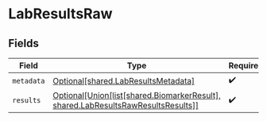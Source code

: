 # LabResultsRaw


## Fields

| Field                                                                                                                                | Type                                                                                                                                 | Required                                                                                                                             | Description                                                                                                                          |
| ------------------------------------------------------------------------------------------------------------------------------------ | ------------------------------------------------------------------------------------------------------------------------------------ | ------------------------------------------------------------------------------------------------------------------------------------ | ------------------------------------------------------------------------------------------------------------------------------------ |
| `metadata`                                                                                                                           | [Optional[shared.LabResultsMetadata]](undefined/models/shared/labresultsmetadata.md)                                                 | :heavy_check_mark:                                                                                                                   | N/A                                                                                                                                  |
| `results`                                                                                                                            | [Optional[Union[list[shared.BiomarkerResult], shared.LabResultsRawResultsResults]]](undefined/models/shared/labresultsrawresults.md) | :heavy_check_mark:                                                                                                                   | N/A                                                                                                                                  |